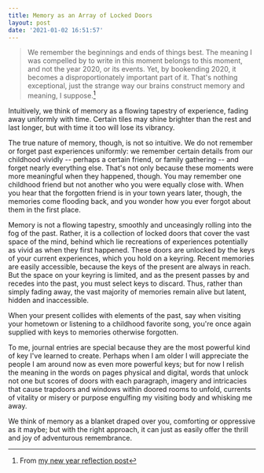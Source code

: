 ```yaml
---
title: Memory as an Array of Locked Doors
layout: post
date: '2021-01-02 16:51:57'
---
```


> We remember the beginnings and ends of things best. The meaning I was compelled by to write in this moment belongs to this moment, and not the year 2020, or its events. Yet, by bookending 2020, it becomes a disproportionately important part of it. That's nothing exceptional, just the strange way our brains construct memory and meaning, I suppose.[^nye]

Intuitively, we think of memory as a flowing tapestry of experience, fading away uniformly with time. Certain tiles may shine brighter than the rest and last longer, but with time it too will lose its vibrancy.

The true nature of memory, though, is not so intuitive. We do not remember or forget past experiences uniformly: we remember certain details from our childhood vividly -- perhaps a certain friend, or family gathering -- and forget nearly everything else. That's not only because these moments were more meaningful when they happened, though. You may remember one childhood friend but not another who you were equally close with. When you hear that the forgotten friend is in your town years later, though, the memories come flooding back, and you wonder how you ever forgot about them in the first place.

Memory is not a flowing tapestry, smoothly and unceasingly rolling into the fog of the past. Rather, it is a collection of locked doors that cover the vast space of the mind, behind which lie recreations of experiences potentially as vivid as when they first happened. These doors are unlocked by the keys of your current experiences, which you hold on a keyring. Recent memories are easily accessible, because the keys of the present are always in reach. But the space on your keyring is limited, and as the present passes by and recedes into the past, you must select keys to discard. Thus, rather than simply fading away, the vast majority of memories remain alive but latent, hidden and inaccessible.

When your present collides with elements of the past, say when visiting your hometown or listening to a childhood favorite song, you're once again supplied with keys to memories otherwise forgotten.

To me, journal entries are special because they are the most powerful kind of key I've learned to create. Perhaps when I am older I will appreciate the people I am around now as even more powerful keys; but for now I relish the meaning in the words on pages physical and digital, words that unlock not one but scores of doors with each paragraph, imagery and intricacies that cause trapdoors and windows within doored rooms to unfold, currents of vitality or misery or purpose engulfing my visiting body and whisking me away.

We think of memory as a blanket draped over you, comforting or oppressive as it maybe; but with the right approach, it can just as easily offer the thrill and joy of adventurous remembrance.

[^nye]: From [my new year reflection post](https://www.samsonzhang.com/2021/01/01/new-year-rambling.html)